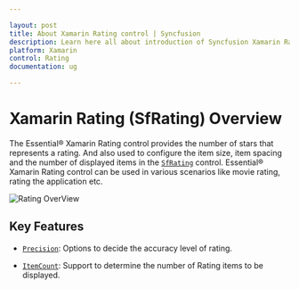 ```yaml
---

layout: post
title: About Xamarin Rating control | Syncfusion
description: Learn here all about introduction of Syncfusion Xamarin Rating (SfRating) control, its elements and more.
platform: Xamarin
control: Rating
documentation: ug

---
```

# Xamarin Rating (SfRating) Overview

The Essential® Xamarin Rating control provides the number of stars that represents a rating. And also used to configure the item size, item spacing and the number of displayed items in the [`SfRating`](https://help.syncfusion.com/cr/xamarin/Syncfusion.SfRating.XForms.SfRating.html) control. Essential® Xamarin Rating control can be used in various scenarios like movie rating, rating the application etc.

![Rating OverView](images/overview.png)

## Key Features

* [`Precision`](https://help.syncfusion.com/cr/xamarin/Syncfusion.SfRating.XForms.SfRating.html#Syncfusion_SfRating_XForms_SfRating_Precision): Options to decide the accuracy level of rating.

* [`ItemCount`](https://help.syncfusion.com/cr/xamarin/Syncfusion.SfRating.XForms.SfRating.html#Syncfusion_SfRating_XForms_SfRating_ItemCount): Support to determine the number of Rating items to be displayed.

